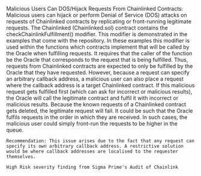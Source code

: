 Malicious Users Can DOS/Hijack Requests From Chainlinked Contracts: Malicious users can hijack or perform Denial of Service (DOS) attacks on requests of Chainlinked contracts by replicating or front-running legitimate requests. The Chainlinked (Chainlinked.sol) contract contains the checkChainlinkFulfillment() modifier. This modifier is demonstrated in the examples that come with the repository. In these examples this modifier is used within the functions which contracts implement that will be called by the Oracle when fulfilling requests. It requires that the caller of the function be the Oracle that corresponds to the request that is being fulfilled. Thus, requests from Chainlinked contracts are expected to only be fulfilled by the Oracle that they have requested. However, because a request can specify an arbitrary callback address, a malicious user can also place a request where the callback address is a target Chainlinked contract. If this malicious request gets fulfilled first (which can ask for incorrect or malicious results), the Oracle will call the legitimate contract and fulfil it with incorrect or malicious results. Because the known requests of a Chainlinked contract gets deleted, the legitimate request will fail. It could be such that the Oracle fulfils requests in the order in which they are received. In such cases, the malicious user could simply front-run the requests to be higher in the queue.

    Recommendation: This issue arises due to the fact that any request can specify its own arbitrary callback address. A restrictive solution would be where callback addresses are localised to the requester themselves.

    High Risk severity finding from Sigma Prime's Audit of Chainlink